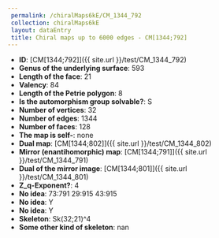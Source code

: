 ```yaml
--- 
 permalink: /chiralMaps6kE/CM_1344_792 
 collection: chiralMaps6kE
 layout: dataEntry
 title: Chiral maps up to 6000 edges - CM[1344;792]
---
```


- **ID**: [CM[1344;792]]({{ site.url }}/test/CM_1344_792)
- **Genus of the underlying surface**: 593
- **Length of the face**: 21
- **Valency**: 84
- **Length of the Petrie polygon**: 8
- **Is the automorphism group solvable?**: S
- **Number of vertices**: 32
- **Number of edges**: 1344
- **Number of faces**: 128
- **The map is self-**: none
- **Dual map**: [CM[1344;802]]({{ site.url }}/test/CM_1344_802)
- **Mirror (enantihomorphic) map**: [CM[1344;791]]({{ site.url }}/test/CM_1344_791)
- **Dual of the mirror image**: [CM[1344;801]]({{ site.url }}/test/CM_1344_801)
- **Z_q-Exponent?**: 4
- **No idea**:  73:791 29:915 43:915
- **No idea**: Y
- **No idea**: Y
- **Skeleton**: Sk(32;21)^4
- **Some other kind of skeleton**: nan
